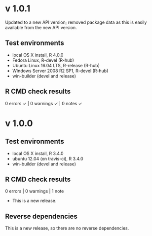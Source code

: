 # v 1.0.1

Updated to a new API version; removed package data as this is easily available from the new API version.

## Test environments
* local OS X install, R 4.0.0
* Fedora Linux, R-devel (R-hub)
* Ubuntu Linux 16.04 LTS, R-release (R-hub)
* Windows Server 2008 R2 SP1, R-devel (R-hub)
* win-builder (devel and release)

## R CMD check results

0 errors ✓ | 0 warnings ✓ | 0 notes ✓


# v 1.0.0

## Test environments
* local OS X install, R 3.4.0
* ubuntu 12.04 (on travis-ci), R 3.4.0
* win-builder (devel and release)

## R CMD check results

0 errors | 0 warnings | 1 note

* This is a new release.

## Reverse dependencies

This is a new release, so there are no reverse dependencies.
